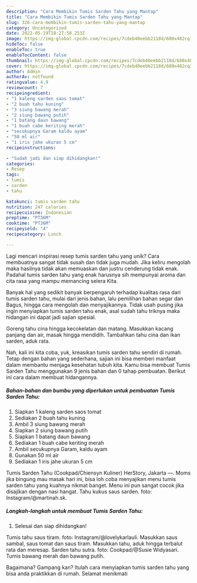 ```yaml
---
description: "Cara Membikin Tumis Sarden Tahu yang Mantap"
title: "Cara Membikin Tumis Sarden Tahu yang Mantap"
slug: 326-cara-membikin-tumis-sarden-tahu-yang-mantap
category: Uncategorized
date: 2022-05-19T18:27:58.253Z
image: https://img-global.cpcdn.com/recipes/7cdeb40eebb2118d/680x482cq70/tumis-sarden-tahu-foto-resep-utama.jpg
hideToc: false
enableToc: true
enableTocContent: false
thumbnail: https://img-global.cpcdn.com/recipes/7cdeb40eebb2118d/680x482cq70/tumis-sarden-tahu-foto-resep-utama.jpg
cover: https://img-global.cpcdn.com/recipes/7cdeb40eebb2118d/680x482cq70/tumis-sarden-tahu-foto-resep-utama.jpg
author: Admin
authorAv: notfound
ratingvalue: 4.9
reviewcount: 7
recipeingredient:
- "1 kaleng sarden saos tomat"
- "2 buah tahu kuning"
- "3 siung bawang merah"
- "2 siung bawang putih"
- "1 batang daun bawang"
- "1 buah cabe keriting merah"
- "secukupnya Garam kaldu ayam"
- "50 ml air"
- "1 iris jahe ukuran 5 cm"
recipeinstructions:

- "Sudah jadi dan siap dihidangkan!"
categories:
- Resep
tags:
- tumis
- sarden
- tahu

katakunci: tumis sarden tahu 
nutrition: 247 calories
recipecuisine: Indonesian
preptime: "PT36M"
cooktime: "PT36M"
recipeyield: "4"
recipecategory: Lunch

---
```





Lagi mencari inspirasi resep tumis sarden tahu yang unik? Cara membuatnya sangat tidak susah dan tidak juga mudah. Jika keliru mengolah maka hasilnya tidak akan memuaskan dan justru cenderung tidak enak. Padahal tumis sarden tahu yang enak harusnya sih mempunyai aroma dan cita rasa yang mampu memancing selera Kita.





Banyak hal yang sedikit banyak berpengaruh terhadap kualitas rasa dari tumis sarden tahu, mulai dari jenis bahan, lalu pemilihan bahan segar dan Bagus, hingga cara mengolah dan menyajikannya. Tidak usah pusing jika ingin menyiapkan tumis sarden tahu enak,      asal sudah tahu triknya maka hidangan ini dapat jadi sajian spesial.














Goreng tahu cina hingga kecokelatan dan matang. Masukkan kacang panjang dan air, masak hingga mendidih. Tambahkan tahu cina dan ikan sarden, aduk rata.






Nah, kali ini kita coba, yuk, kreasikan tumis sarden tahu sendiri di rumah. Tetap dengan bahan yang sederhana, sajian ini bisa memberi manfaat dalam membantu menjaga kesehatan tubuh kita. Kamu bisa membuat Tumis Sarden Tahu menggunakan 9 jenis bahan dan 0 tahap pembuatan. Berikut ini cara dalam membuat hidangannya.

<!--inarticleads1-->

##### Bahan-bahan dan bumbu yang diperlukan untuk pembuatan Tumis Sarden Tahu:

1. Siapkan 1 kaleng sarden saos tomat
1. Sediakan 2 buah tahu kuning
1. Ambil 3 siung bawang merah
1. Siapkan 2 siung bawang putih
1. Siapkan 1 batang daun bawang
1. Sediakan 1 buah cabe keriting merah
1. Ambil secukupnya Garam, kaldu ayam
1. Gunakan 50 ml air
1. Sediakan 1 iris jahe ukuran 5 cm


Tumis Sarden Tahu (Cookpad/Chiensyn Kuliner) HerStory, Jakarta —. Moms jika bingung mau masak hari ini, bisa loh coba menyajikan menu tumis sarden tahu yang kuahnya nikmat banget. Menu ini pun sangat cocok jika disajikan dengan nasi hangat. Tahu kukus saus sarden. foto: Instagram/@martinah.sk. 

<!--inarticleads2-->

##### Langkah-langkah untuk membuat Tumis Sarden Tahu:


1. Selesai dan siap dihidangkan!

Tumis tahu saus tiram. foto: Instagram/@lovelykarlauli. Masukkan saus sambal, saus tomat dan saus tiram. Masukkan tahu, aduk hingga terbalut rata dan meresap. Sarden tahu sutra. foto: Cookpad/@Susie Widyasari. Tumis bawang merah dan bawang putih. 

Bagaimana? Gampang kan? Itulah cara menyiapkan tumis sarden tahu yang bisa anda praktikkan di rumah. Selamat menikmati

